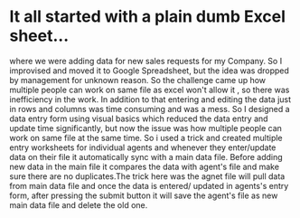 # It all started with a plain dumb Excel sheet...
where we were adding data for new sales requests for my Company. So I improvised and moved it to Google Spreadsheet,
but the idea was dropped by management for unknown reason. So the challenge came up how multiple people can work on same file as excel won't allow it , so there was inefficiency in the work.
In addition to that entering and editing the data just in rows and columns was time consuming and was a mess.
  So I designed a data entry form using visual basics which reduced the data entry and update time significantly, but now the issue was how multiple people can work on same file at the same time. 
  So i used a trick and created multiple entry worksheets for individual agents and whenever they enter/update data on their file it automatically sync with a main data file. Before adding new data in the main file it compares the data with agent's file and make sure there are no duplicates.The trick here was the agnet file will pull data from main data file and once the data is entered/ updated in agents's entry form,  after pressing the submit button it will save the agent's file as new main data file and delete the old one. 
